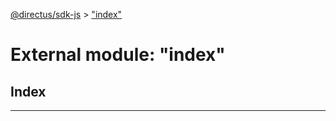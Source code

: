 [@directus/sdk-js](../README.md) > ["index"](../modules/_index_.md)

# External module: "index"

## Index

---

